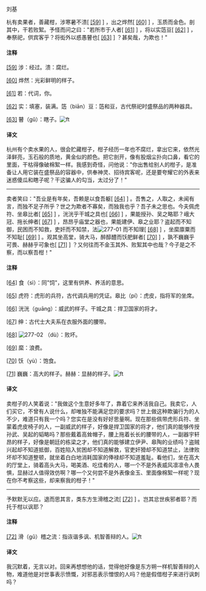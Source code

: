 
刘基

杭有卖果者，善藏柑，涉寒暑不溃[
[\[59\]](#note_59)
] ，出之烨然[
[\[60\]](#note_60)
]
，玉质而金色。剖其中，干若败絮。予怪而问之曰："若所市于人者[
[\[61\]](#note_61)
] ，将以实笾豆[
[\[62\]](#note_62)
] ，奉祭祀，供宾客乎？将衒外以惑愚瞽也[
[\[63\]](#note_63)
] ？甚矣哉，为欺也！"

#### 注释 

[\[59\]](#noteBack_59)
涉：经过。溃：腐烂。

[\[60\]](#noteBack_60)
烨然：光彩鲜明的样子。

[\[61\]](#noteBack_61)
若：代词，你。

[\[62\]](#noteBack_62)
实：填塞，装满。笾（biān）豆：笾和豆，古代祭祀时盛祭品的两种器具。

[\[63\]](#noteBack_63)
瞽（gǔ）：瞎子。![ft](@media/Image00002.jpg)

#### 译文 

杭州有个卖水果的人，很会贮藏柑子，柑子经历一年也不腐烂，拿出它来，依然光泽鲜亮，玉石般的质地，黄金似的颜色。把它剖开，像有股烟尘扑向口鼻，看它的里面，干枯得像破棉絮一样。我感到奇怪，问他说："你出售给别人的柑子，是准备让人用它装在盛祭品的容器中，供奉神灵、招待宾客呢，还是要夸耀它的外表来迷惑傻瓜和瞎子呢？干这骗人的勾当，太过分了！"

------------------------------------------------------------------------

卖者笑曰："吾业是有年矣，吾赖是以食吾躯[
[\[64\]](#note_64)
]
。吾售之，人取之，未闻有言，而独不足子所乎？世之为欺者不寡矣，而独我也乎？吾子未之思也。今夫佩虎符、坐皋比者[
[\[65\]](#note_65)
] ，洸洸乎干城之具也[
[\[66\]](#note_66)
] ，果能授孙、吴之略耶？峨大冠、拖长绅者[
[\[67\]](#note_67)
]
，昂昂乎庙堂之器也，果能建伊、皋之业耶？盗起而不知御，民困而不知救，吏奸而不知禁，法![277-01](@media/Image00019.jpg)
而不知理[ [\[68\]](#note_68)
] ，坐縻廪粟而不知耻[
[\[69\]](#note_69)
] 。观其坐高堂，骑大马，醉醇醴而饫肥鲜者[
[\[70\]](#note_70)
] ，孰不巍巍乎可畏、赫赫乎可象也[
[\[71\]](#note_71)
]
？又何往而不金玉其外、败絮其中也哉？今子是之不察，而以察吾柑！"

#### 注释 

[\[64\]](#noteBack_64)
食（sì）：同"饲"，这里有供养、养活的意思。

[\[65\]](#noteBack_65)
虎符：虎形的兵符，古代调兵用的凭证。皋比（pí）：虎皮，指将军的坐席。

[\[66\]](#noteBack_66)
洸洸（guāng）：威武的样子。干城之具：捍卫国家的将才。

[\[67\]](#noteBack_67)
绅：古代士大夫系在衣服外面的腰带。

[\[68\]](#noteBack_68)
![277-02](@media/Image00020.jpg) （dù）：败坏。

[\[69\]](#noteBack_69)
縻：浪费。

[\[70\]](#noteBack_70)
饫（yù）：饱食。

[\[71\]](#noteBack_71)
巍巍：高大的样子。赫赫：显赫的样子。![ft](@media/Image00002.jpg)

#### 译文 

卖柑子的人笑着说："我做这个生意好多年了，靠着它来养活我自己。我卖它，人们买它，不曾有人说什么，却唯独不能满足您的要求吗？世上做这种欺骗行为的人不少，难道只有我一个吗？您实在是没有好好思量啊。现在那些佩带虎形兵符、坐蒙着虎皮椅子的人，一副威武的样子，好像是捍卫国家的将才，他们真的能够传授孙武、吴起的韬略吗？那些戴着高耸帽子，腰上拖着长长的腰带的人，一副器宇轩昂的样子，好像是朝廷的栋梁之才，他们真的能够建立伊尹、皋陶的业绩吗？盗贼兴起却不知道抵御，百姓陷入贫困却不知道解救，官吏奸猾却不知道禁止，法律败坏却不知道整顿，就坐着白白地消耗国家的俸禄却不知道羞耻。看他们，坐在高大的厅堂上，骑着高头大马，喝美酒、吃佳肴的人，哪一个不是外表威风凛凛令人畏惧，显赫过人值得效仿啊？哪一个又何尝不是外表像金玉、里面像棉絮一样呢？现在你不考察这些，却来察我的柑子！"

------------------------------------------------------------------------

予默默无以应。退而思其言，类东方生滑稽之流[
[\[72\]](#note_72)
] 。岂其忿世疾邪者耶？而托于柑以讽耶？

#### 注释 

[\[72\]](#noteBack_72)
滑（gǔ）稽之流：指诙谐多讽、机智善辩的人。![ft](@media/Image00002.jpg)

#### 译文 

我沉默着，无言以对。回来再想想他的话，觉得他好像是东方朔一样机智善辩的人物，难道他是对世事表示愤慨，对邪恶表示憎恨的人吗？他是假借柑子来进行讽刺吗？

